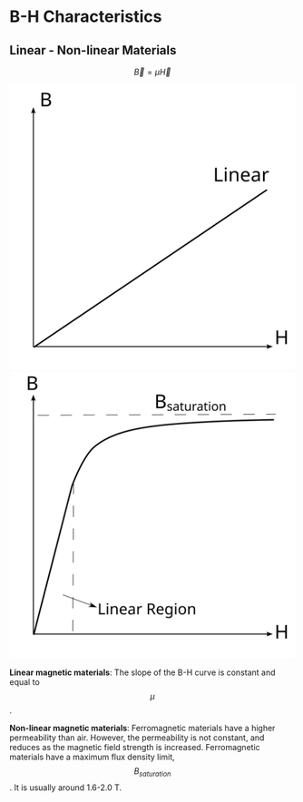 # B-H Characteristics

## Linear - Non-linear Materials

$$\vec{B} = \mu \vec{H}$$

![](images/linear_magnetic.svg)
![](images/nonlinear_magnetic.svg)

**Linear magnetic materials**: The slope of the B-H curve is constant and equal to $$\mu$$.

**Non-linear magnetic materials**: Ferromagnetic materials have a higher permeability than air. However, the permeability is not constant, and reduces as the magnetic field strength is increased. Ferromagnetic materials have a maximum flux density limit, $$B_{saturation}$$. It is usually around 1.6-2.0 T.


